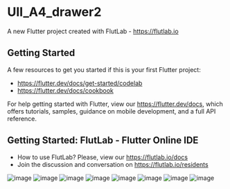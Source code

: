 # UII_A4_drawer2

A new Flutter project created with FlutLab - https://flutlab.io

## Getting Started

A few resources to get you started if this is your first Flutter project:

- https://flutter.dev/docs/get-started/codelab
- https://flutter.dev/docs/cookbook

For help getting started with Flutter, view our
https://flutter.dev/docs, which offers tutorials,
samples, guidance on mobile development, and a full API reference.

## Getting Started: FlutLab - Flutter Online IDE

- How to use FlutLab? Please, view our https://flutlab.io/docs
- Join the discussion and conversation on https://flutlab.io/residents

![image](https://github.com/estrellapopo123/UII_Act4_Drawer/assets/144378353/635b472a-7955-4ec3-acab-6567f3f6158c)
![image](https://github.com/estrellapopo123/UII_Act4_Drawer/assets/144378353/29324312-4950-4b8b-a42d-5f11909f3102)
![image](https://github.com/estrellapopo123/UII_Act4_Drawer/assets/144378353/466057e4-9c2a-401d-8aee-d300633c6018)
![image](https://github.com/estrellapopo123/UII_Act4_Drawer/assets/144378353/68a6e713-a1bf-45f6-9d2a-a185c8a6f8d5)
![image](https://github.com/estrellapopo123/UII_Act4_Drawer/assets/144378353/627db07d-190c-4e16-af55-7be2fab5ca1b)
![image](https://github.com/estrellapopo123/UII_Act4_Drawer/assets/144378353/c8a199f7-6ada-4ee6-adb5-f7ec4ec48c93)
![image](https://github.com/estrellapopo123/UII_Act4_Drawer/assets/144378353/7c8893a3-3a97-4987-9fb3-0aa4f9a7cbf2)
![image](https://github.com/estrellapopo123/UII_Act4_Drawer/assets/144378353/e756c4ed-5ce7-4d6e-b525-adb54a64986a)



